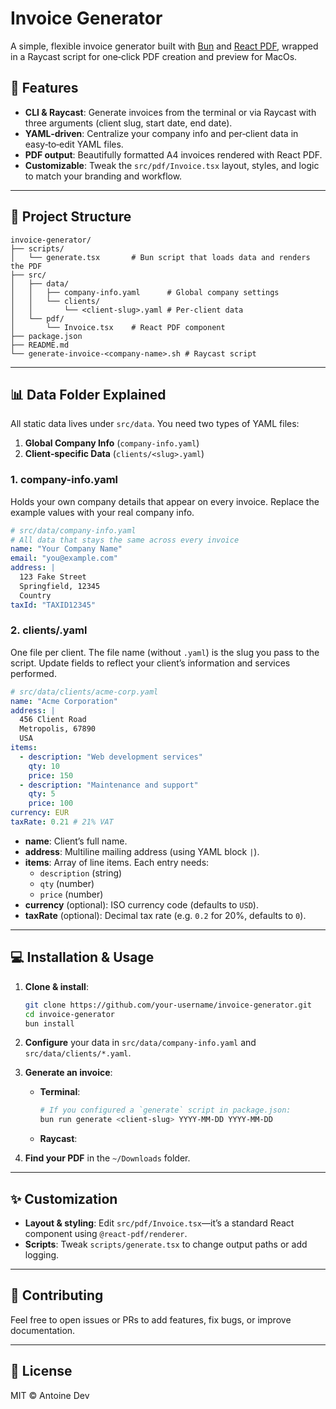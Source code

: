 # Invoice Generator

A simple, flexible invoice generator built with [Bun](https://bun.sh/) and [React PDF](https://react-pdf.org/), wrapped in a Raycast script for one‑click PDF creation and preview for MacOs.

## 🚀 Features

- **CLI & Raycast**: Generate invoices from the terminal or via Raycast with three arguments (client slug, start date, end date).
- **YAML‑driven**: Centralize your company info and per‑client data in easy‑to‑edit YAML files.
- **PDF output**: Beautifully formatted A4 invoices rendered with React PDF.
- **Customizable**: Tweak the `src/pdf/Invoice.tsx` layout, styles, and logic to match your branding and workflow.

---

## 📁 Project Structure

```
invoice-generator/
├── scripts/
│   └── generate.tsx       # Bun script that loads data and renders the PDF
├── src/
│   ├── data/
│   │   ├── company-info.yaml      # Global company settings
│   │   └── clients/
│   │       └── <client-slug>.yaml # Per-client data
│   └── pdf/
│       └── Invoice.tsx    # React PDF component
├── package.json
├── README.md
└── generate-invoice-<company-name>.sh # Raycast script
```

---

## 📊 Data Folder Explained

All static data lives under `src/data`. You need two types of YAML files:

1. **Global Company Info** (`company-info.yaml`)
2. **Client‑specific Data** (`clients/<slug>.yaml`)

### 1. company-info.yaml

Holds your own company details that appear on every invoice. Replace the example values with your real company info.

```yaml
# src/data/company-info.yaml
# All data that stays the same across every invoice
name: "Your Company Name"
email: "you@example.com"
address: |
  123 Fake Street
  Springfield, 12345
  Country
taxId: "TAXID12345"
```

### 2. clients/<slug>.yaml

One file per client. The file name (without `.yaml`) is the slug you pass to the script. Update fields to reflect your client’s information and services performed.

```yaml
# src/data/clients/acme-corp.yaml
name: "Acme Corporation"
address: |
  456 Client Road
  Metropolis, 67890
  USA
items:
  - description: "Web development services"
    qty: 10
    price: 150
  - description: "Maintenance and support"
    qty: 5
    price: 100
currency: EUR
taxRate: 0.21 # 21% VAT
```

- **name**: Client’s full name.
- **address**: Multiline mailing address (using YAML block `|`).
- **items**: Array of line items. Each entry needs:
  - `description` (string)
  - `qty` (number)
  - `price` (number)
- **currency** (optional): ISO currency code (defaults to `USD`).
- **taxRate** (optional): Decimal tax rate (e.g. `0.2` for 20%, defaults to `0`).

---

## 💻 Installation & Usage

1. **Clone & install**:

   ```bash
   git clone https://github.com/your-username/invoice-generator.git
   cd invoice-generator
   bun install
   ```

2. **Configure** your data in `src/data/company-info.yaml` and `src/data/clients/*.yaml`.

3. **Generate an invoice**:

   - **Terminal**:

     ```bash
     # If you configured a `generate` script in package.json:
     bun run generate <client-slug> YYYY-MM-DD YYYY-MM-DD
     ```

   - **Raycast**:

4. **Find your PDF** in the `~/Downloads` folder.

---

## ✨ Customization

- **Layout & styling**: Edit `src/pdf/Invoice.tsx`—it’s a standard React component using `@react-pdf/renderer`.
- **Scripts**: Tweak `scripts/generate.tsx` to change output paths or add logging.

---

## 🤝 Contributing

Feel free to open issues or PRs to add features, fix bugs, or improve documentation.

---

## 📄 License

MIT © Antoine Dev

